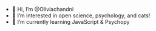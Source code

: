 - 👋 Hi, I’m @Oliviachandni
- 👀 I’m interested in open science, psychology, and cats!
- 🌱 I’m currently learning JavaScript & Psychopy

<!---
Oliviachandni/Oliviachandni is a ✨ special ✨ repository because its `README.md` (this file) appears on your GitHub profile.
You can click the Preview link to take a look at your changes.
--->
